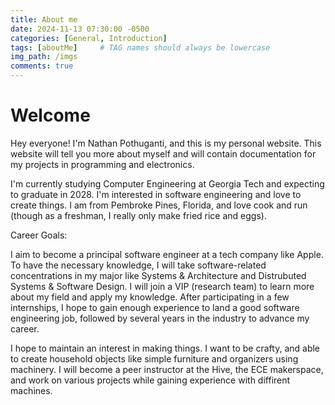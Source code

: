 ```yaml
---
title: About me
date: 2024-11-13 07:30:00 -0500
categories: [General, Introduction]
tags: [aboutMe]     # TAG names should always be lowercase
img_path: /imgs
comments: true
---
```

# Welcome

Hey everyone! I'm Nathan Pothuganti, and this is my personal website. This website will tell you more about myself and will contain documentation for my projects in programming and electronics. 


I'm currently studying Computer Engineering at Georgia Tech and expecting to graduate in 2028. I'm interested in software engineering and love to create things. I am from Pembroke Pines, Florida, and love cook and run (though as a freshman, I really only make fried rice and eggs). 

Career Goals:

I aim to become a principal software engineer at a tech company like Apple. To have the necessary knowledge, I will take software-related concentrations in my major like Systems & Architecture and Distrubuted Systems & Software Design.  I will join a VIP (research team) to learn more about my field and apply my knowledge. After participating in a few internships, I hope to gain enough experience to land a good software engineering job, followed by several years in the industry to advance my career. 

I hope to maintain an interest in making things. I want to be crafty, and able to create household objects like simple furniture and organizers using machinery. I will become a peer instructor at the Hive, the ECE makerspace, and work on various projects while gaining experience with diffirent machines.
